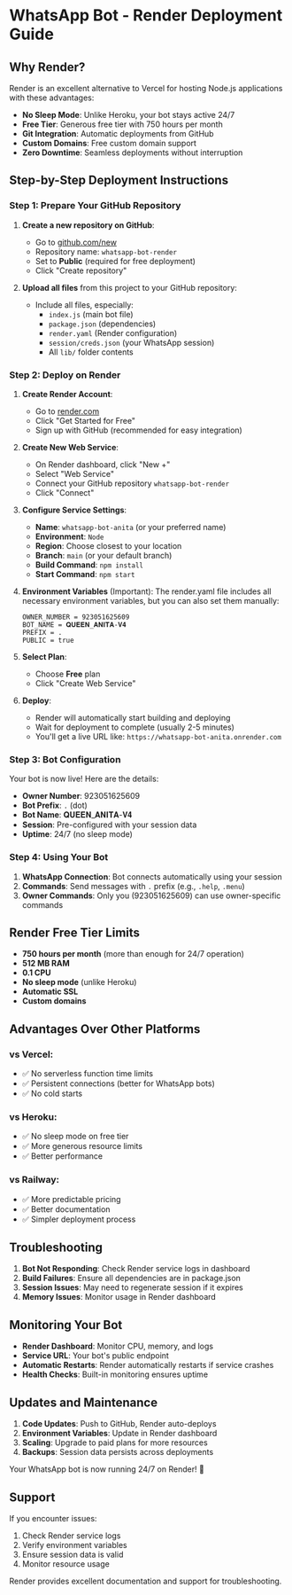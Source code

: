 # WhatsApp Bot - Render Deployment Guide

## Why Render?

Render is an excellent alternative to Vercel for hosting Node.js applications with these advantages:
- **No Sleep Mode**: Unlike Heroku, your bot stays active 24/7
- **Free Tier**: Generous free tier with 750 hours per month
- **Git Integration**: Automatic deployments from GitHub
- **Custom Domains**: Free custom domain support
- **Zero Downtime**: Seamless deployments without interruption

## Step-by-Step Deployment Instructions

### Step 1: Prepare Your GitHub Repository

1. **Create a new repository on GitHub**:
   - Go to [github.com/new](https://github.com/new)
   - Repository name: `whatsapp-bot-render`
   - Set to **Public** (required for free deployment)
   - Click "Create repository"

2. **Upload all files** from this project to your GitHub repository:
   - Include all files, especially:
     - `index.js` (main bot file)
     - `package.json` (dependencies)
     - `render.yaml` (Render configuration)
     - `session/creds.json` (your WhatsApp session)
     - All `lib/` folder contents

### Step 2: Deploy on Render

1. **Create Render Account**:
   - Go to [render.com](https://render.com)
   - Click "Get Started for Free"
   - Sign up with GitHub (recommended for easy integration)

2. **Create New Web Service**:
   - On Render dashboard, click "New +"
   - Select "Web Service"
   - Connect your GitHub repository `whatsapp-bot-render`
   - Click "Connect"

3. **Configure Service Settings**:
   - **Name**: `whatsapp-bot-anita` (or your preferred name)
   - **Environment**: `Node`
   - **Region**: Choose closest to your location
   - **Branch**: `main` (or your default branch)
   - **Build Command**: `npm install`
   - **Start Command**: `npm start`

4. **Environment Variables** (Important):
   The render.yaml file includes all necessary environment variables, but you can also set them manually:
   
   ```
   OWNER_NUMBER = 923051625609
   BOT_NAME = 𝐐𝐔𝐄𝐄𝐍_𝐀𝐍𝐈𝐓𝐀-𝐕𝟒
   PREFIX = .
   PUBLIC = true
   ```

5. **Select Plan**:
   - Choose **Free** plan
   - Click "Create Web Service"

6. **Deploy**:
   - Render will automatically start building and deploying
   - Wait for deployment to complete (usually 2-5 minutes)
   - You'll get a live URL like: `https://whatsapp-bot-anita.onrender.com`

### Step 3: Bot Configuration

Your bot is now live! Here are the details:

- **Owner Number**: 923051625609
- **Bot Prefix**: `.` (dot)
- **Bot Name**: 𝐐𝐔𝐄𝐄𝐍_𝐀𝐍𝐈𝐓𝐀-𝐕𝟒
- **Session**: Pre-configured with your session data
- **Uptime**: 24/7 (no sleep mode)

### Step 4: Using Your Bot

1. **WhatsApp Connection**: Bot connects automatically using your session
2. **Commands**: Send messages with `.` prefix (e.g., `.help`, `.menu`)
3. **Owner Commands**: Only you (923051625609) can use owner-specific commands

## Render Free Tier Limits

- **750 hours per month** (more than enough for 24/7 operation)
- **512 MB RAM**
- **0.1 CPU**
- **No sleep mode** (unlike Heroku)
- **Automatic SSL**
- **Custom domains**

## Advantages Over Other Platforms

### vs Vercel:
- ✅ No serverless function time limits
- ✅ Persistent connections (better for WhatsApp bots)
- ✅ No cold starts

### vs Heroku:
- ✅ No sleep mode on free tier
- ✅ More generous resource limits
- ✅ Better performance

### vs Railway:
- ✅ More predictable pricing
- ✅ Better documentation
- ✅ Simpler deployment process

## Troubleshooting

1. **Bot Not Responding**: Check Render service logs in dashboard
2. **Build Failures**: Ensure all dependencies are in package.json
3. **Session Issues**: May need to regenerate session if it expires
4. **Memory Issues**: Monitor usage in Render dashboard

## Monitoring Your Bot

- **Render Dashboard**: Monitor CPU, memory, and logs
- **Service URL**: Your bot's public endpoint
- **Automatic Restarts**: Render automatically restarts if service crashes
- **Health Checks**: Built-in monitoring ensures uptime

## Updates and Maintenance

1. **Code Updates**: Push to GitHub, Render auto-deploys
2. **Environment Variables**: Update in Render dashboard
3. **Scaling**: Upgrade to paid plans for more resources
4. **Backups**: Session data persists across deployments

Your WhatsApp bot is now running 24/7 on Render! 🚀

## Support

If you encounter issues:
1. Check Render service logs
2. Verify environment variables
3. Ensure session data is valid
4. Monitor resource usage

Render provides excellent documentation and support for troubleshooting.

